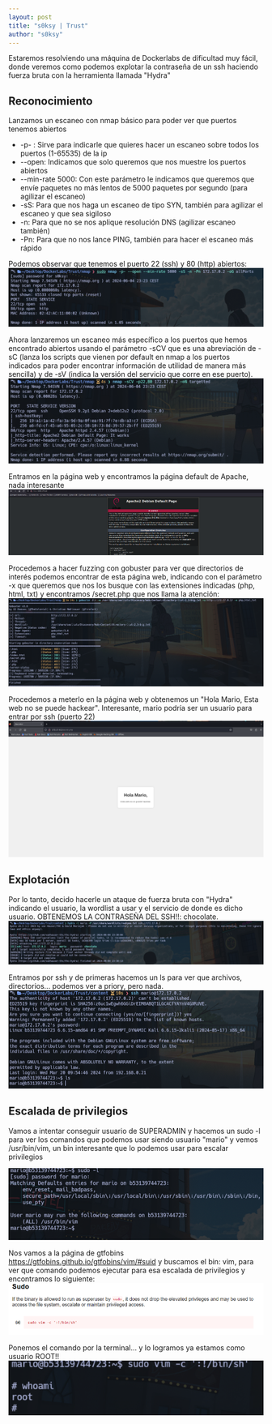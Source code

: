 ```yaml
---
layout: post
title: "s0ksy | Trust"
author: "s0ksy"
---
```

Estaremos resolviendo una máquina de Dockerlabs de dificultad muy fácil, donde veremos como podemos explotar la contraseña de un ssh haciendo fuerza bruta con la herramienta llamada "Hydra"
 
## Reconocimiento

Lanzamos un escaneo con nmap básico para poder ver que puertos tenemos abiertos
* -p- : Sirve para indicarle que quieres hacer un escaneo sobre todos los puertos (1-65535) de la ip 
* --open: Indicamos que solo queremos que nos muestre los puertos abiertos
* --min-rate 5000: Con este parámetro le indicamos que queremos que envíe paquetes no más lentos de 5000 paquetes por segundo (para agilizar el escaneo)
* -sS: Para que nos haga un escaneo de tipo SYN, también para agilizar el escaneo y que sea sigiloso
* -n: Para que no se nos aplique resolución DNS (agilizar escaneo también)
* -Pn: Para que no nos lance PING, también para hacer el escaneo más rápido

Podemos observar que tenemos el puerto 22 (ssh) y 80 (http) abiertos:
![recon1](/assets/images/recontrust1.png)

Ahora lanzaremos un escaneo más específico a los puertos que hemos encontrado abiertos usando el parámetro -sCV que es una abreviación de -sC (lanza los scripts que vienen por default en nmap a los puertos indicados para poder encontrar información de utilidad de manera más sencilla) y de -sV (indica la versión del servicio que corre en ese puerto).
![recon2](/assets/images/recontrust2.png)

Entramos en la página web y encontramos la página default de Apache, nada interesante
![recon9](/assets/images/recontrust9.png)

Procedemos a hacer fuzzing con gobuster para ver que directorios de interés podemos encontrar de esta página web, indicando con el parámetro -x que queremos que nos los busque con las extensiones indicadas (php, html, txt) y encontramos /secret.php que nos llama la atención:
![recon3](/assets/images/recontrust3.png)

Procedemos a meterlo en la página web y obtenemos un "Hola Mario, Esta web no se puede hackear". Interesante, mario podría ser un usuario para entrar por ssh (puerto 22)
![recon4](/assets/images/recontrust4.png)

## Explotación
Por lo tanto, decido hacerle un ataque de fuerza bruta con "Hydra" indicando el usuario, la wordlist a usar y el servicio de donde es dicho usuario. OBTENEMOS LA CONTRASEÑA DEL SSH!!: chocolate.
![recon5](/assets/images/recontrust5.png)

Entramos por ssh y de primeras hacemos un ls para ver que archivos, directorios... podemos ver a priory, pero nada.
![recon6](/assets/images/recontrust6.png)
## Escalada de privilegios

Vamos a intentar conseguir usuario de SUPERADMIN y hacemos un sudo -l para ver los comandos que podemos usar siendo usuario "mario" y vemos /usr/bin/vim, un bin interesante que lo podemos usar para escalar privilegios

![recon7](/assets/images/recontrust7.png)

Nos vamos a la página de gtfobins https://gtfobins.github.io/gtfobins/vim/#suid y buscamos el bin: vim, para ver que comando podemos ejecutar para esa escalada de privilegios y encontramos lo siguiente:
![recon8](/assets/images/recontrust8.png)

Ponemos el comando por la terminal... y lo logramos ya estamos como usuario ROOT!!
![recon10](/assets/images/recontrust10.png)


